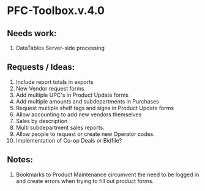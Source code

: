 # PFC-Toolbox.v.4.0

## Needs work:
<ol>
  <li>DataTables Server-side processing</li>
</ol>
  
## Requests / Ideas:
<ol>
  <li>Include report totals in exports</li>
  <li>New Vendor request forms</li>
  <li>Add multiple UPC's in Product Update forms</li>
  <li>Add multiple amounts and subdepartments in Purchases</li>
  <li>Request multiple shelf tags and signs in Product Update forms</li>
  <li>Allow accounting to add new vendors themselves</li>
  <li>Sales by description</li>
  <li>Multi subdepartment sales reports.</li>
  <li>Allow people to request or create new Operator codes.</li>
  <li>Implementation of Co-op Deals or Bidfile?</li>
</ol>

## Notes:
<ol>
  <li>Bookmarks to Product Maintenance circumvent the need to be logged in and create errors when trying to fill out product forms.</li>
</ol>
